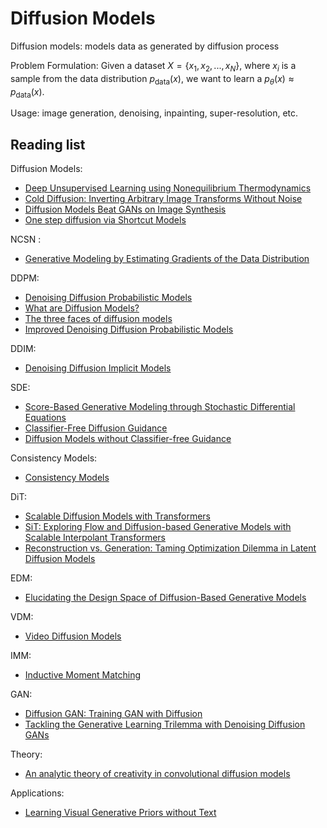 # Diffusion Models

Diffusion models: models data as generated by diffusion process

Problem Formulation: Given a dataset $X = \{x_1, x_2, ..., x_N\}$, where $x_i$ is a sample from the data distribution $p_{\text{data}}(x)$, we want to learn a $p_\theta(x)\approx p_{\text{data}}(x)$.

Usage: image generation, denoising, inpainting, super-resolution, etc.

## Reading list

Diffusion Models:
- [Deep Unsupervised Learning using Nonequilibrium Thermodynamics](https://arxiv.org/pdf/1503.03585)
- [Cold Diffusion: Inverting Arbitrary Image Transforms Without Noise](https://arxiv.org/pdf/2208.09392)
- [Diffusion Models Beat GANs on Image Synthesis](https://arxiv.org/pdf/2105.05233)
- [One step diffusion via Shortcut Models](https://arxiv.org/pdf/2410.12557)

NCSN :
- [Generative Modeling by Estimating Gradients of the Data Distribution](https://arxiv.org/pdf/1907.05600)

DDPM:
- [Denoising Diffusion Probabilistic Models](https://arxiv.org/pdf/2006.11239)
- [What are Diffusion Models?](https://lilianweng.github.io/posts/2021-07-11-diffusion-models/)
- [The three faces of diffusion models](https://hope7happiness.github.io/three_diff/)
- [Improved Denoising Diffusion Probabilistic Models](https://arxiv.org/pdf/2102.09672)

DDIM:
- [Denoising Diffusion Implicit Models](https://arxiv.org/pdf/2010.02502)

SDE:
- [Score-Based Generative Modeling through Stochastic Differential Equations](https://arxiv.org/pdf/2011.13456)
- [Classifier-Free Diffusion Guidance](https://arxiv.org/pdf/2207.12598)
- [Diffusion Models without Classifier-free Guidance](https://arxiv.org/pdf/2502.12154)

Consistency Models:
- [Consistency Models](https://arxiv.org/pdf/2303.01469)

DiT:
- [Scalable Diffusion Models with Transformers](https://arxiv.org/pdf/2212.09748)
- [SiT: Exploring Flow and Diffusion-based Generative Models with Scalable Interpolant Transformers](https://arxiv.org/pdf/2401.08740)
- [Reconstruction vs. Generation:
Taming Optimization Dilemma in Latent Diffusion Models](https://arxiv.org/pdf/2501.01423)

EDM:
- [Elucidating the Design Space of Diffusion-Based Generative Models](https://arxiv.org/pdf/2206.00364)

VDM:
- [Video Diffusion Models](https://arxiv.org/pdf/2204.03458)

IMM:
- [Inductive Moment Matching](https://arxiv.org/pdf/2503.07565)

GAN:
- [Diffusion GAN: Training GAN with Diffusion](https://arxiv.org/pdf/2206.02262)
- [Tackling the Generative Learning Trilemma with Denoising Diffusion GANs](https://arxiv.org/pdf/2112.07804)

Theory:
- [An analytic theory of creativity in convolutional diffusion models](https://arxiv.org/pdf/2412.20292)

Applications:
- [Learning Visual Generative Priors without Text](https://arxiv.org/pdf/2412.07767)